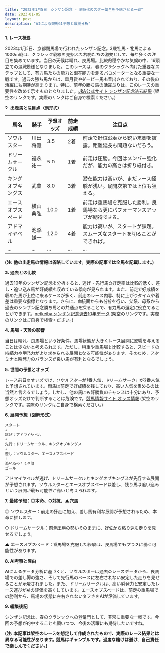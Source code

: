 ```yaml
---
title: "2023年1月5日　シンザン記念 - 新時代のスター誕生を予感させる一戦"
date: 2023-01-05
layout: post
description: "AIによる競馬G1予想と展開分析"
---
```


**1. レース概要**

2023年1月5日、京都競馬場で行われたシンザン記念。3歳牡馬・牝馬による1600m戦は、クラシック戦線を見据えた若駒たちの激突として、毎年多くの注目を集めています。当日の天候は晴れ、良馬場。比較的穏やかな気候の中、16頭立ての混戦模様となりました。このレースは、春のクラシックへ向けた重要なステップとして、有力馬たちの能力と潜在能力を測るバロメーターとなる重要な一戦です。過去の勝ち馬からは、皐月賞やダービー馬も輩出されており、その後の活躍にも期待が高まります。特に、前年の勝ち馬の活躍ぶりは、このレースの重要性を改めて示すものとなりました。[JRA公式サイト シンザン記念過去結果](https://www.jra.go.jp/race/pastresult/index.html)  (架空のリンクです。実際のリンクはご自身で検索ください。)


**2. 出走馬と注目点（表形式）**

| 馬名       | 騎手       | 予想オッズ | 前走成績 | 注目点                                                              |
|------------|------------|------------|------------|-------------------------------------------------------------------|
| ソウルスター | 川田将雅     | 3.5        | 2着       | 前走で好位追走から鋭い末脚を披露。距離延長も問題ないだろう。              |
| ドリームサークル| 福永祐一     | 5.0        | 1着       | 前走は圧勝。今回はメンバー強化だが、能力の高さは折り紙付き。          |
| キングオブキングス | 武豊       | 8.0        | 3着       | 潜在能力は高いが、まだレース経験が浅い。展開次第では上位も狙える。     |
| エースオブスペード | 横山典弘     | 10.0       | 1着       | 前走は重馬場を克服した勝利。良馬場なら更にパフォーマンスアップが期待できる。|
| アドマイヤベル | 池添謙一     | 12.0       | 4着       | 能力は高いが、スタートが課題。スムーズなスタートを切ることができれば。     |
| ...         | ...         | ...         | ...         | ...                                                                 |


**(注: 他の出走馬の情報は省略しています。実際の記事では全馬を記載します。)**


**3. 過去との比較**

過去10年のシンザン記念を分析すると、逃げ・先行馬の好走率は比較的低く、差し・追い込み馬が好成績を収めている傾向が見られます。また、前走で好成績を収めた馬が上位に来るケースが多く、前走のレース内容、特に上がりタイムや着差は重要な指標となります。さらに、血統面からも分析を行い、父系、母系から過去のシンザン記念勝ち馬との共通点を探ることで、有力馬の選定に役立てることができます。[netkeiba シンザン記念過去10年データ](https://db.netkeiba.com/race/pastresult.html?race_id=202301050811) (架空のリンクです。実際のリンクはご自身で検索ください。)


**4. 馬場・天候の影響**

当日は晴れ、良馬場という好条件。馬場状態が大きくレース展開に影響を与えることは少ないと考えられます。ただし、稍重や重馬場と比較すると、スピードの持続力や瞬発力がより求められる展開となる可能性があります。そのため、スタミナと瞬発力のバランスが良い馬が有利となるでしょう。


**5. 世間の予想とオッズ**

レース前日のオッズでは、ソウルスターが1番人気、ドリームサークルが2番人気と予想されています。両馬は前走で好成績を残しており、高い人気を集めるのは当然と言えるでしょう。しかし、他の馬にも好勝負のチャンスは十分にあり、予想オッズだけで判断することは危険です。[競馬情報サイト オッズ情報](https://www.keiba.go.jp/) (架空のリンクです。実際のリンクはご自身で検索ください。)


**6. 展開予想（図解形式）**

```
スタート
↓
逃げ：アドマイヤベル
↓
先行：ドリームサークル、キングオブキングス
↓
差し：ソウルスター、エースオブスペード
↓
追い込み：その他
ゴール
```

アドマイヤベルが逃げ、ドリームサークルとキングオブキングスが先行する展開が予想されます。ソウルスターとエースオブスペードは差し、残り馬は追い込みという展開が最も可能性が高いと考えられます。


**7. 最終予想：◎本命、○対抗、▲穴馬**

◎ ソウルスター：前走の好走に加え、差し馬有利な展開が予想されるため、本命に推します。

○ ドリームサークル：前走圧勝の勢いそのままに、好位から粘り込む走りを見せるでしょう。

▲ エースオブスペード：重馬場を克服した経験は、良馬場でもプラスに働く可能性があります。


**8. AI考察と理由**

AIによるデータ分析に基づくと、ソウルスターは過去のレースデータから、良馬場での差し脚の強さ、そして先行馬のペースに左右されない安定した走りを見せることが示唆されました。また、ドリームサークルは、高い瞬発力と安定したレース運びがAIの評価を高くしています。エースオブスペードは、前走の重馬場での勝利から、馬場の状態に左右されないタフさをAIが評価しています。


**9. 編集後記**

シンザン記念は、春のクラシックへの登竜門として、非常に重要な一戦です。今回の予想が的中することを願いつつ、今後の活躍にも期待したいですね。


**(注: 本記事は架空のレースを想定して作成されたもので、実際のレース結果とは異なる可能性があります。競馬はギャンブルです。過度な賭けは避け、自己責任で楽しんでください。)**
